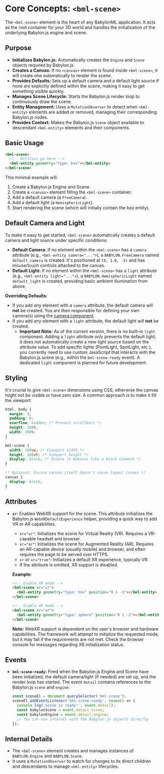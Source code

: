 # Core Concepts: `<bml-scene>`

The `<bml-scene>` element is the heart of any BabylonML application. It acts as the root container for your 3D world and handles the initialization of the underlying Babylon.js engine and scene.

## Purpose

*   **Initializes Babylon.js:** Automatically creates the `Engine` and `Scene` objects required by Babylon.js.
*   **Creates a Canvas:** If no `<canvas>` element is found inside `<bml-scene>`, it will create one automatically to render the scene.
*   **Provides Defaults:** Sets up a default camera and a default light source if none are explicitly defined within the scene, making it easy to get something visible quickly.
*   **Manages Scene Lifecycle:** Starts the Babylon.js render loop to continuously draw the scene.
*   **Entity Management:** Uses a `MutationObserver` to detect when `<bml-entity>` elements are added or removed, managing their corresponding Babylon.js nodes.
*   **Provides Context:** Makes the Babylon.js `Scene` object available to descendant `<bml-entity>` elements and their components.

## Basic Usage

```html
<bml-scene>
  <!-- Entities go here -->
  <bml-entity geometry="type: box"></bml-entity>
</bml-scene>
```

This minimal example will:
1.  Create a Babylon.js Engine and Scene.
2.  Create a `<canvas>` element filling the `<bml-scene>` container.
3.  Add a default camera (a `FreeCamera`).
4.  Add a default light (a `HemisphericLight`).
5.  Start rendering the scene (which will initially contain the box entity).

## Default Camera and Light

To make it easy to get started, `<bml-scene>` automatically creates a default camera and light source under specific conditions:

*   **Default Camera:** If no element within the `<bml-scene>` has a `camera` attribute (e.g., `<bml-entity camera="...">`), a `BABYLON.FreeCamera` named `default_camera` is created. It's positioned at `(0, 1.6, -5)` and has mouse/touch controls attached to the canvas.
*   **Default Light:** If no element within the `<bml-scene>` has a `light` attribute (e.g., `<bml-entity light="...">`), a `BABYLON.HemisphericLight` named `default_light` is created, providing basic ambient illumination from above.

**Overriding Defaults:**

*   If you add *any* element with a `camera` attribute, the default camera will **not** be created. You are then responsible for defining your own camera(s) using the [camera component](./../components/camera.md).
*   If you add *any* element with a `light` attribute, the default light will **not** be created.
    *   **Important Note:** As of the current version, there is no built-in `light` component. Adding a `light` attribute *only* prevents the default light; it does not automatically create a new light source based on the attribute value. To add specific lights (PointLight, SpotLight, etc.), you currently need to use custom JavaScript that interacts with the Babylon.js scene (e.g., within the `bml-scene-ready` event). A dedicated `light` component is planned for future development.

## Styling

It's crucial to give `<bml-scene>` dimensions using CSS, otherwise the canvas might not be visible or have zero size. A common approach is to make it fill the viewport:

```css
html, body {
  margin: 0;
  padding: 0;
  overflow: hidden; /* Prevent scrollbars */
  height: 100%;
  width: 100%;
}

bml-scene {
  width: 100vw; /* Viewport width */
  height: 100vh; /* Viewport height */
  display: block; /* Ensure it behaves like a block element */
}

/* Optional: Ensure canvas itself doesn't cause layout issues */
canvas {
  display: block;
}
```

## Attributes

*   **`xr`**: Enables WebXR support for the scene. This attribute initializes the Babylon.js `WebXRDefaultExperience` helper, providing a quick way to add VR or AR capabilities.
    *   `xr="vr"`: Initializes the scene for Virtual Reality (VR). Requires a VR-capable headset and browser.
    *   `xr="ar"`: Initializes the scene for Augmented Reality (AR). Requires an AR-capable device (usually mobile) and browser, and often requires the page to be served over HTTPS.
    *   `xr` or `xr="true"`: Initializes a default XR experience, typically VR.
    *   If the attribute is omitted, XR support is disabled.

    **Example:**
    ```html
    <!-- Enable VR mode -->
    <bml-scene xr="vr">
      <bml-entity geometry="type: box" position="0 1 -3"></bml-entity>
    </bml-scene>

    <!-- Enable AR mode -->
    <bml-scene xr="ar">
      <bml-entity geometry="type: sphere" position="0 1 -2"></bml-entity>
    </bml-scene>
    ```
    **Note:** WebXR support is dependent on the user's browser and hardware capabilities. The framework will attempt to initialize the requested mode, but it may fail if the requirements are not met. Check the browser console for messages regarding XR initialization status.

## Events

*   **`bml-scene-ready`:** Fired when the Babylon.js Engine and Scene have been initialized, the default camera/light (if needed) are set up, and the render loop has started. The event `detail` contains references to the Babylon.js `scene` and `engine`.

    ```javascript
    const sceneEl = document.querySelector('bml-scene');
    sceneEl.addEventListener('bml-scene-ready', (event) => {
      console.log('Scene is ready!', event.detail);
      const babylonScene = event.detail.scene;
      const babylonEngine = event.detail.engine;
      // You can now interact with the Babylon.js objects directly
    });
    ```

## Internal Details

*   The `<bml-scene>` element creates and manages instances of `BABYLON.Engine` and `BABYLON.Scene`.
*   It uses a `MutationObserver` to watch for changes to its direct children and descendants to manage `<bml-entity>` lifecycles.
